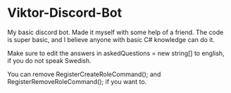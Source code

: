 # Viktor-Discord-Bot
<p>
My basic discord bot. Made it myself with some help of a friend. The code is super basic, and I believe anyone with basic C# knowledge can do it.
<p>
Make sure to edit the answers in askedQuestions = new string[] to english, if you do not speak Swedish.
<p>
You can remove RegisterCreateRoleCommand(); and RegisterRemoveRoleCommand(); if you want to.
